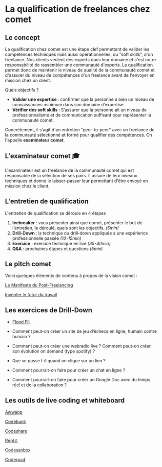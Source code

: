# La qualification de freelances chez comet 

## Le concept 
La qualification chez comet est une étape clef permettant de valider les compétences techniques mais aussi opérationnelles, ou "soft skills", d'un freelance. Nos clients veulent des experts dans leur domaine et c'est notre responsabilité de rassembler une communauté d'experts. La qualification permet donc de maintenir le niveau de qualité de la communauté comet et d'assurer du niveau de compétences d'un freelance avant de l'envoyer en mission chez un client. 

Quels objectifs ?
- **Valider une expertise** : confirmer que la personne a bien un niveau de connaissances minimum dans  son domaine d’expertise 
- **Vérifier des soft skills** : S’assurer que la personne ait un niveau de professionnalisme et de communication suffisant pour représenter la communauté comet.

Concrètement, il s'agit d'un entretien "peer-to-peer" avec un freelance de la communauté sélectionné et formé pour qualifier des compétences. On l'appelle **examinateur comet**.

## L'examinateur comet 🎓 
L'examinateur est un freelance de la communauté comet qui est responsable de la sélection de ses pairs. Il assure de leur niveaux techniques et donne le laisser-passer leur permettant d'être envoyé en mission chez le client. 

## L'entretien de qualification
L'entretien de qualification se déroule en 4 étapes
1. **Icebreaker** : vous présenter ainsi que comet, présenter le but de l’entretien, le déroulé, quels sont les objectifs. *(5min)*
2. **Drill-Down** : la technique du drill-down appliquée à une expérience professionnelle passée *(10-15min)*
3. **Exercice** : exercice technique en live *(35-40min)*
4. **Q&A** : prochaines étapes et questions *(5min)*

## Le pitch comet 
Voici quelques éléments de contenu à propos de la vision comet :

[Le Manifeste du Post-Freelancing](https://newsroom.hellocomet.co/le-manifesto-du-post-freelancing-17d9f7c97001)

[Inventer le futur du travail](https://www.youtube.com/watch?v=loBJgqQIgFA)


## Les exercices de Drill-Down 

- [Flood Fill](https://github.com/hellocomet/comet_qualification/raw/master/exo_floodfill.pdf)

- Comment peut-on créer un site de jeu d’échecs en ligne, humain contre humain ? 

- Comment peut-on créer une webradio live ? Comment peut-on créer son évolution on demand (type spotify) ? 

- Que se passe t-il quand on clique sur un lien ?

- Comment pourrait-on faire pour créer un chat en ligne ?

- Comment pourrait-on faire pour créer un Google Doc avec du temps réel et de la collaboration ?


## Les outils de live coding et whiteboard 

[Awwapp](https://www.awwapp.com/)

[Codebunk](https://codebunk.com/)

[Codeshare](https://codeshare.io)

[Repl.it](repl.it)

[Codesanbox](https://codesandbox.io/)

[Coderpad](https://coderpad.io/)
